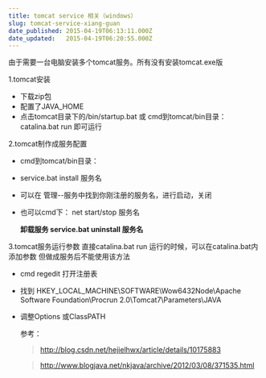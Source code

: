 ```yaml
---
title: tomcat service 相关（windows）
slug: tomcat-service-xiang-guan
date_published: 2015-04-19T06:13:11.000Z
date_updated:   2015-04-19T06:20:55.000Z
---
```


由于需要一台电脑安装多个tomcat服务。所有没有安装tomcat.exe版  

1.tomcat安装  

* 下载zip包
* 配置了JAVA_HOME    
* 点击tomcat目录下的/bin/startup.bat 或  cmd到tomcat/bin目录： catalina.bat run 即可运行  
   
2.tomcat制作成服务配置  

*  cmd到tomcat/bin目录：  
*  service.bat  install  服务名   
*  可以在 管理--服务中找到你刚注册的服务名，进行启动，关闭  
* 也可以cmd下：     net start/stop  服务名  
   
  **卸载服务 service.bat  uninstall  服务名**  
  
3.tomcat服务运行参数
 直接catalina.bat run 运行的时候，可以在catalina.bat内添加参数
 但做成服务后不能使用该方法   
 
* cmd regedit 打开注册表
* 找到 HKEY_LOCAL_MACHINE\SOFTWARE\Wow6432Node\Apache Software Foundation\Procrun 2.0\Tomcat7\Parameters\JAVA  
* 调整Options 或ClassPATH
 
  
  参考：  
  
  >http://blog.csdn.net/hejielhwx/article/details/10175883
  
  >http://www.blogjava.net/nkjava/archive/2012/03/08/371535.html
  
    
